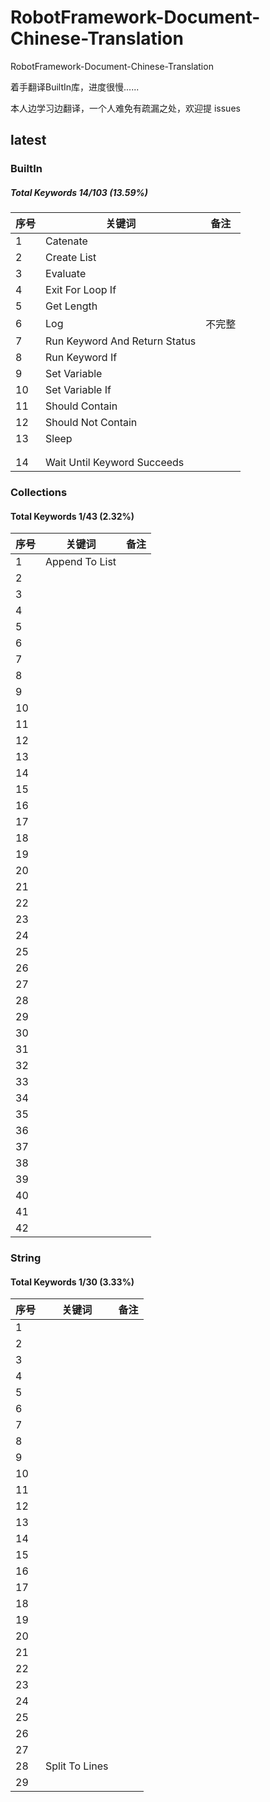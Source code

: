 # RobotFramework-Document-Chinese-Translation

RobotFramework-Document-Chinese-Translation

着手翻译BuiltIn库，进度很慢......

本人边学习边翻译，一个人难免有疏漏之处，欢迎提 issues

## latest

### BuiltIn

##### Total Keywords  14/103  (13.59%)

| 序号 | 关键词   | 备注 |
| -------- | ---- | ---- |
| 1 | Catenate |      |
| 2 | Create List |      |
| 3 | Evaluate |    |
| 4 | Exit For Loop If | |
| 5 | Get Length | |
| 6 | Log | 不完整 |
| 7 | Run Keyword And Return Status |  |
| 8 | Run Keyword If | |
| 9 | Set Variable | |
| 10 | Set Variable If | |
| 11 | Should Contain | |
| 12 | Should Not Contain | |
| 13 | Sleep | |
| | | |
| | | |
| 14 | Wait Until Keyword Succeeds | |















### Collections

#### Total Keywords  1/43  (2.32%)

| 序号 | 关键词         | 备注 |
| ---- | -------------- | ---- |
| 1    | Append To List |      |
| 2    |                |      |
| 3    |                |      |
| 4    |                |      |
| 5    |                |      |
| 6    |                |      |
| 7    |                |      |
| 8    |                |      |
| 9    |                |      |
| 10   |                |      |
| 11   |                |      |
| 12   |                |      |
| 13   |                |      |
| 14   |                |      |
| 15   |                |      |
| 16   |                |      |
| 17   |                |      |
| 18   |                |      |
| 19   |                |      |
| 20   |                |      |
| 21   |                |      |
| 22   |                |      |
| 23   |                |      |
| 24   |                |      |
| 25   |                |      |
| 26   |                |      |
| 27   |                |      |
| 28   |                |      |
| 29   |                |      |
| 30   |                |      |
| 31   |                |      |
| 32   |                |      |
| 33   |                |      |
| 34   |                |      |
| 35   |                |      |
| 36   |                |      |
| 37   |                |      |
| 38   |                |      |
| 39   |                |      |
| 40   |                |      |
| 41   |                |      |
| 42   |                |      |



### String

#### Total Keywords   1/30  (3.33%)

| 序号 | 关键词         | 备注 |
| ---- | -------------- | ---- |
| 1    |                |      |
| 2    |                |      |
| 3    |                |      |
| 4    |                |      |
| 5    |                |      |
| 6    |                |      |
| 7    |                |      |
| 8    |                |      |
| 9    |                |      |
| 10   |                |      |
| 11   |                |      |
| 12   |                |      |
| 13   |                |      |
| 14   |                |      |
| 15   |                |      |
| 16   |                |      |
| 17   |                |      |
| 18   |                |      |
| 19   |                |      |
| 20   |                |      |
| 21   |                |      |
| 22   |                |      |
| 23   |                |      |
| 24   |                |      |
| 25   |                |      |
| 26   |                |      |
| 27   |                |      |
| 28   | Split To Lines |      |
| 29   |                |      |



